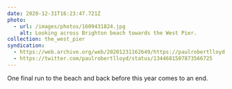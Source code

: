 ```yaml
---
date: 2020-12-31T16:23:47.721Z
photo:
  - url: /images/photos/1609431824.jpg
    alt: Looking across Brighton beach towards the West Pier.
collection: the_west_pier
syndication:
  - https://web.archive.org/web/20201231162649/https://paulrobertlloyd.com/photos/1609431827/
  - https://twitter.com/paulrobertlloyd/status/1344681507873566725
---
```

One final run to the beach and back before this year comes to an end.
